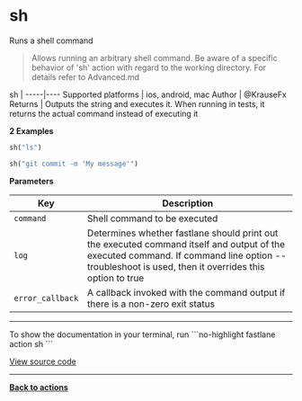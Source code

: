 # sh


Runs a shell command




> Allows running an arbitrary shell command.
Be aware of a specific behavior of 'sh' action with regard to the working directory. For details refer to Advanced.md


sh |
-----|----
Supported platforms | ios, android, mac
Author | @KrauseFx
Returns | Outputs the string and executes it. When running in tests, it returns the actual command instead of executing it



**2 Examples**

```ruby
sh("ls")
```

```ruby
sh("git commit -m 'My message'")
```





**Parameters**

Key | Description
----|------------
  `command` | Shell command to be executed
  `log` | Determines whether fastlane should print out the executed command itself and output of the executed command. If command line option --troubleshoot is used, then it overrides this option to true
  `error_callback` | A callback invoked with the command output if there is a non-zero exit status




<hr />
To show the documentation in your terminal, run
```no-highlight
fastlane action sh
```

<a href="https://github.com/fastlane/fastlane/blob/master/fastlane/lib/fastlane/actions/sh.rb" target="_blank">View source code</a>

<hr />

<a href="/actions"><b>Back to actions</b></a>
